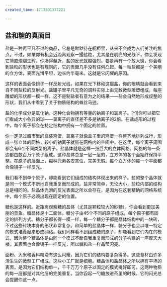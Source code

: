 ```yaml
---
created_time: 1713501377221

---
```

   

## 盐和糖的真面目

盐是一种再平凡不过的商品，它总是默默待在橱柜里，从来不会成为人们关注的焦点。不过，如果你有机会近距离观察一撮盐粒，尤其是在明亮的光线下，你会发现它简直熠熠生辉。你凑得越近，盐的反光就越强烈。要是再有一个放大镜，你会看到盐粒的形状也是有规则的，它的表面几乎没有任何凸起。每一粒盐都是一个美丽的立方体，表面光滑平坦，边长约半毫米。这就是它闪耀的原因。

这样的表面会像镜子一样反射光线，如果在光下移动这撮盐，你的眼睛就会看到来自不同盐粒的反射光。盐罐子里平凡无奇的调料实际上由无数微型雕塑组成，每座雕塑的形状都一模一样。这不是制盐者有意为之的结果——盐会自然地形成规整的形状，我们从中看到了关于物质结构的蛛丝马迹。

盐的化学成分是氯化钠，这种化合物拥有等量的钠离子和氯离子。[^1]你可以把它们看成大小各异的球——氯离子的直径差不多是钠离子的2倍。在盐成形的过程中，每个离子都会在特定结构中拥有一个固定的位置。

你一定见过超市里的盒装鸡蛋，氯离子就像盒子里的鸡蛋一样整齐地排列成行，形成一张立体的网格，较小的钠离子就嵌在网格内的空间中。在这里，每个离子周围都会有6个不同类型的离子。盐晶体就是这样一张巨大的立体网格，网格的每一条边都由数百万个原子组成。这种晶体总是一层一层的，立方体的各个面始终保持平整。在原子的层面上，每种元素各安其位，完美无瑕。每个立方体的每一个平面都会像镜子一样反光。

我们看不到单个原子，却能看到它们组成的结构体现出来的样子。盐的整个晶体就是同一个模式不断地自我重复而形成的。盐非常简单，无论大小，盐粒内部的结构总是相同的。盐晶体光滑的反光表面之所以会存在，是因为在这套精确的网格系统中，每个原子必须出现在固定的位置。

糖也是这样的。近距离观察糖的晶体（尤其是颗粒较大的砂糖），你会看到更加美丽的景象。糖晶体是十二面体。糖分子由45个不同的原子组成，每个原子都有固定的排列方式。糖分子都长得一模一样，每一个糖分子都是晶体结构中的一块砖，不过这些砖块本身的形状非常复杂。和简单的盐晶体一样，糖分子也会以唯一特定的模式堆叠起来形成网格。我们同样看不到组成糖的原子，却能看到它们内在的模式，因为整个糖晶体是由同一个模式不断自我重复而形成的分子构建的一座摩天大楼。其表面也会像镜子一样反光，所以糖和盐一样晶莹闪亮。

面粉、大米和香料粉没有这么闪耀，因为它们的结构要复杂得多。这些食材由许多活生生的微型工厂组成，这些小工厂就是细胞。糖晶体和盐晶体之所以拥有平坦的表面，是因为它们结构单一，千千万万个原子以固定的模式排好即可。这两种物质的每一层都是对其他层的完美重复。当你舀起一勺糖放进茶里的时候，它的闪光总会提醒你这一点。